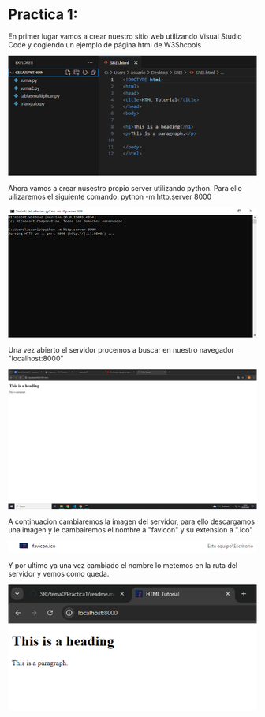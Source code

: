 # Practica 1: 
En primer lugar vamos a crear nuestro sitio web utilizando Visual Studio Code y cogiendo un ejemplo de página html de W3Shcools

 ![Texto alternativo](imagenes/1.PNG)

Ahora vamos a crear nusestro propio server utilizando python. Para ello uilizaremos el siguiente comando: python -m http.server 8000

 ![Texto alternativo](imagenes/2.PNG)

Una vez abierto el servidor procemos a buscar en nuestro navegador "localhost:8000"

 ![Texto alternativo](imagenes/3.PNG)

A continuacion cambiaremos la imagen del servidor, para  ello descargamos una imagen y le cambairemos el nombre a "favicon" y su extension a ".ico" 

 ![Texto alternativo](imagenes/cap.png)

Y por ultimo ya una vez cambiado el nombre lo metemos en la ruta del servidor y vemos como queda.

 ![Texto alternativo](imagenes/cap2.PNG)
